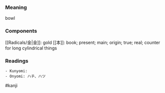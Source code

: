 ### Meaning

bowl

### Components

[[Radicals/金|金]]: gold [[本]]: book; present; main; origin; true; real; counter for long cylindrical things

### Readings

```
- Kunyomi: 
- Onyomi: ハチ、ハツ
```

#kanji